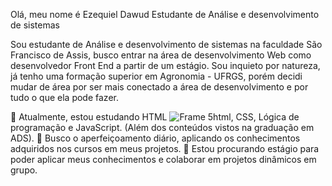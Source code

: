 Olá, meu nome é Ezequiel Dawud
Estudante de Análise e desenvolvimento de sistemas

Sou estudante de Análise e desenvolvimento de sistemas na faculdade São Francisco de Assis, busco entrar na área de desenvolvimento Web como desenvolvedor Front End a partir de um estágio. Sou inquieto por natureza, já tenho uma formação superior em Agronomia - UFRGS, porém decidi mudar de área por ser mais conectado a área de desenvolvimento e por tudo o que ela pode fazer.


🔭 Atualmente, estou estudando HTML ![Frame 5html](https://github.com/ezequiel-dawud/ezequiel-dawud/assets/126517272/92964b34-59ea-4cc2-b79b-7c18f2021d0b), CSS, Lógica de programação e JavaScript.  (Além dos conteúdos vistos na graduação em ADS).
🌱 Busco o aperfeiçoamento diário, aplicando os conhecimentos adquiridos nos cursos em meus projetos.
🤝 Estou procurando estágio para poder aplicar meus conhecimentos e colaborar em projetos dinâmicos em grupo.


